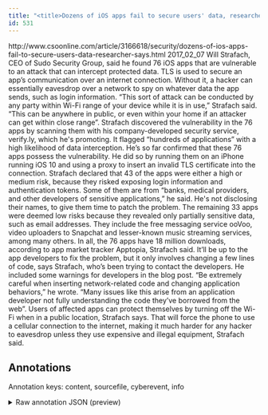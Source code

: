 ```yaml
---
title: "<title>Dozens of iOS apps fail to secure users' data, researcher says | CSO Online</title>"
id: 531
---
```


<title>Dozens of iOS apps fail to secure users' data, researcher says | CSO Online</title>
<source> http://www.csoonline.com/article/3166618/security/dozens-of-ios-apps-fail-to-secure-users-data-researcher-says.html </source>
<date> 2017_02_07 </date>
<text>
Will Strafach, CEO of Sudo Security Group, said he found 76 iOS apps that are vulnerable to an attack that can intercept protected data.
TLS is used to secure an app’s communication over an internet connection.
Without it, a hacker can essentially eavesdrop over a network to spy on whatever data the app sends, such as login information.
“This sort of attack can be conducted by any party within Wi-Fi range of your device while it is in use,” Strafach said.
“This can be anywhere in public, or even within your home if an attacker can get within close range”.
Strafach discovered the vulnerability in the 76 apps by scanning them with his company-developed security service, verify.ly, which he's promoting.
It flagged “hundreds of applications” with a high likelihood of data interception.
He’s so far confirmed that these 76 apps possess the vulnerability.
He did so by running them on an iPhone running iOS 10 and using a proxy to insert an invalid TLS certificate into the connection.
Strafach declared that 43 of the apps were either a high or medium risk, because they risked exposing login information and authentication tokens.
Some of them are from “banks, medical providers, and other developers of sensitive applications,” he said.
He's not disclosing their names, to give them time to patch the problem.
The remaining 33 apps were deemed low risks because they revealed only partially sensitive data, such as email addresses.
They include the free messaging service ooVoo, video uploaders to Snapchat and lesser-known music streaming services, among many others.
In all, the 76 apps have 18 million downloads, according to app market tracker Apptopia, Strafach said.
It’ll be up to the app developers to fix the problem, but it only involves changing a few lines of code, says Strafach, who’s been trying to contact the developers.
He included some warnings for developers in the blog post.
“Be extremely careful when inserting network-related code and changing application behaviors,” he wrote.
“Many issues like this arise from an application developer not fully understanding the code they’ve borrowed from the web”.
Users of affected apps can protect themselves by turning off the Wi-Fi when in a public location, Strafach says.
That will force the phone to use a cellular connection to the internet, making it much harder for any hacker to eavesdrop unless they use expensive and illegal equipment, Strafach said.
</text>



## Annotations

Annotation keys: content, sourcefile, cyberevent, info

<details>
<summary>Raw annotation JSON (preview)</summary>

```json
{
  "content": "Will Strafach, CEO of Sudo Security Group, said he found 76 iOS apps that are vulnerable to an attack that can intercept protected data. TLS is used to secure an app\u2019s communication over an internet connection. Without it, a hacker can essentially eavesdrop over a network to spy on whatever data the app sends, such as login information. \u201cThis sort of attack can be conducted by any party within Wi-Fi range of your device while it is in use,\u201d Strafach said. \u201cThis can be anywhere in public, or even within your home if an attacker can get within close range\u201d. Strafach discovered the vulnerability in the 76 apps by scanning them with his company-developed security service, verify.ly, which he's promoting. It flagged \u201chundreds of applications\u201d with a high likelihood of data interception. He\u2019s so far confirmed that these 76 apps possess the vulnerability. He did so by running them on an iPhone running iOS 10 and using a proxy to insert an invalid TLS certificate into the connection. Strafach declared that 43 of the apps were either a high or medium risk, because they risked exposing login information and authentication tokens. Some of them are from \u201cbanks, medical providers, and other developers of sensitive applications,\u201d he said. He's not disclosing their names, to give them time to patch the problem. The remaining 33 apps were deemed low risks because they revealed only partially sensitive data, such as email addresses. They include the free messaging service ooVoo, video uploaders to Snapchat and lesser-known music streaming services, among many others. In all, the 76 apps have 18 million downloads, according to app market tracker Apptopia, Strafach said. It\u2019ll be up to the app developers to fix the problem, but it only involves changing a few lines of code, says Strafach, who\u2019s been trying to contact the developers. He included some warnings for developers in the blog post. \u201cBe extremely careful when inserting network-related code and changing application behaviors,\u201d he wrote. \u201cMany issues like this arise from an application developer not fully understanding the code they\u2019ve borrowed from the web\u201d. Users of affected apps can protect themselves by turning off the Wi-Fi when in a public location, Strafach says. That will force the phone to use a cellular connection to the internet, making it much harder for any hacker to eavesdrop unless they use expensive and illegal equipment, Strafach said",
  "sourcefile": "531.txt",
  "cyberevent": {
    "hopper": [
      {
        "index": 0,
        "relation": "Same",
        "events": [
          {
            "index": "E2",
            "type": "Vulnerability-related",
            "realis": "Actual",
            "nugget": {
              "startOffset": 43,
              "index": "T5",
              "endOffset": 47,
              "text": "said"
            },
            "argument": [
              {
                "index": "T4",
                "external_reference": {
                  "wikidataid": "Q484876"
                },
                "endOffset": 18,
                "role": {
                  "type": "Discoverer"
                },
                "text": "Will Strafach, CEO",
                "startOffset": 0,
                "type": "Person"
              },
              {
                "index": "T20",
                "text": "Sudo Security Group",
                "endOffset": 41,
                "role": {
                  "type": "Discoverer"
                },
                "startOffset": 22,
                "type": "Organization"
              }
            ],
            "subtype": "DiscoverVulnerability"
          },
          {
            "index": "E1",
            "type": "Vulnerability-related",
            "realis": "Actual",
            "nugget": {
              "startOffset": 51,
              "index": "T1",
              "endOffset": 56,
              "text"
```
</details>
